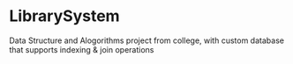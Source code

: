 # LibrarySystem
 Data Structure and Alogorithms project from college, with custom database that supports indexing & join operations
